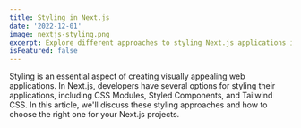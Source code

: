 ```yaml
---
title: Styling in Next.js
date: '2022-12-01'
image: nextjs-styling.png
excerpt: Explore different approaches to styling Next.js applications including CSS Modules, Styled Components, and Tailwind CSS.
isFeatured: false
---
```


Styling is an essential aspect of creating visually appealing web applications. In Next.js, developers have several options for styling their applications, including CSS Modules, Styled Components, and Tailwind CSS. In this article, we'll discuss these styling approaches and how to choose the right one for your Next.js projects.
